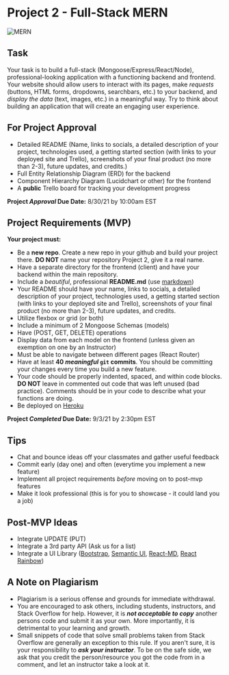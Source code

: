 # Project 2 - Full-Stack MERN

![MERN](https://geeksperhour.com/wp-content/uploads/2019/02/mern-img.png")

## Task

Your task is to build a full-stack (Mongoose/Express/React/Node), professional-looking application with a functioning backend and frontend. Your website should allow users to interact with its pages, make _requests_ (buttons, HTML forms, dropdowns, searchbars, etc.) to your backend, and *display the data* (text, images, etc.) in a meaningful way. Try to think about building an application that will create an engaging user experience.

## For Project Approval

- Detailed README (Name, links to socials, a detailed description of your project, technologies used, a getting started section (with links to your deployed site and Trello), screenshots of your final product (no more than 2-3), future updates, and credits.)
- Full Entity Relationship Diagram (ERD) for the backend
- Component Hierarchy Diagram (Lucidchart or other) for the frontend
- A **public** Trello board for tracking your development progress

**Project _Approval_ Due Date:** 8/30/21 by 10:00am EST

## Project Requirements (MVP)

**Your project must:**

- Be a **new repo**. Create a new repo in your github and build your project there. **DO NOT** name your repository Project 2, give it a real name.
- Have a separate directory for the frontend (client) and have your backend within the main repository.
- Include a _beautiful_, professional **README.md** (use [markdown](https://guides.github.com/features/mastering-markdown/))
- Your README should have your name, links to socials, a detailed description of your project, technologies used, a getting started section (with links to your deployed site and Trello), screenshots of your final product (no more than 2-3), future updates, and credits.
- Utilize flexbox or grid (or both)
- Include a minimum of 2 Mongoose Schemas (models)
- Have (POST, GET, DELETE) operations
- Display data from each model on the frontend (unless given an exemption on one by an Instructor)
- Must be able to navigate between different pages (React Router)
- Have at least **40 _meaningful_ `git` commits**. You should be committing your changes every time you build a new feature.
- Your code should be properly indented, spaced, and within code blocks. **DO NOT** leave in commented out code that was left unused (bad practice). Comments should be in your code to describe what your functions are doing.
- Be deployed on [Heroku](https://www.heroku.com/)

**Project _Completed_ Due Date:** 9/3/21 by 2:30pm EST

## Tips

- Chat and bounce ideas off your classmates and gather useful feedback
- Commit early (day one) and often (everytime you implement a new feature)
- Implement all project requirements _before_ moving on to post-mvp features
- Make it look professional (this is for you to showcase - it could land you a job)

## Post-MVP Ideas

- Integrate UPDATE (PUT)
- Integrate a 3rd party API (Ask us for a list)
- Integrate a UI Library ([Bootstrap](https://getbootstrap.com/), [Semantic UI](https://react.semantic-ui.com/), [React-MD](https://react-md.dev/v1/), [React Rainbow](https://react-rainbow.io/))

## A Note on Plagiarism
  
- Plagiarism is a serious offense and grounds for immediate withdrawal.
- You are encouraged to ask others, including students, instructors, and Stack Overflow for help. However, it is ***not acceptable to copy*** another persons code and submit it as your own. More importantly, it is detrimental to your learning and growth.
- Small snippets of code that solve small problems taken from Stack Overflow are generally an exception to this rule. If you aren't sure, it is your responsibility to ***ask your instructor***. To be on the safe side, we ask that you credit the person/resource you got the code from in a comment, and let an instructor take a look at it.
